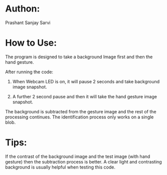 Authon:
======================
Prashant Sanjay Sarvi


How to Use:
======================
The program is designed to take a background Image first and then the hand gesture.

After running the code:

1. When Webcam LED is on, it will pause 2 seconds and take background image snapshot.

2. A further 2 second pause and then it will take the hand gesture image snapshot.


The background is subtracted from the gesture image and the rest of the processing continues. The identification process only works on a single blob.


Tips:
======================
If the contrast of the background image and the test image (with hand gesture) then the subtraction process is better. A clear light and contrasting background is usually helpful when testing this code.
